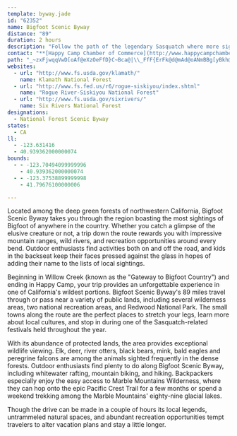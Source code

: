 ```yaml
---
template: byway.jade
id: "62352"
name: Bigfoot Scenic Byway
distance: "89"
duration: 2 hours
description: "Follow the path of the legendary Sasquatch where more sightings have been reported than anywhere else on earth.  If your search for Bigfoot proves fruitless, you'll find plenty more to keep you entertained."
contact: "**[Happy Camp Chamber of Commerce](http://www.happycampchamber.com)**\r\n530-493-2900\r\n<br />\r\n**[Klamath National Forest](http://www.fs.fed.us/r5/klamath)**\r\n<br />\r\n530-842-6131\r\n<br />\r\n**[Six Rivers National Forest](http://www.fs.fed.us/r5/sixrivers)**\r\n<br />\r\n707-442-1721\r\n"
path: "_~zxFjwqqVwD[oAf@eXzOeFfD}C~Bca@|\\_FfF{ErFk@d@mAd@oANmBBg[yBkh@uHiHoCiE{@gSeCcBBiCd@iSnK_ARs@@u@MeAe@gBmB_As@qCgAeB_BcAm@sBUcCb@mHJ}AOiCs@qCsBmGoHiC_ByAYiA?kFd@oBj@u@@i@KyAo@yCwBgFgCu@k@}BuDi@kAm@gCyAyBI]A{@d@_ECa@_@yAoBqCwEsEiB{BcBkCoDuGyAgAiAMsAFo@^iAlAcEfJm@lDO~DHx@P~@n@fBvAjCr@lBH~A?`EQzDFxAhB~IbAbBZ|@lD`NNrBGhGaApGU`FSdA_@bAiC|DmG|DiApAm@rA[d@m@f@_C|@mBnAeAd@}@?qAUeANo@AsGkEe@MwBAe@KmCmC}EwC_@o@cAkEsA{COwAd@{DBsAZgDrBoMHcBAmBOy@qAkCa@g@i@YgAYeCSoADmBd@iCu@kL\\cCXm@M{@i@aGAU@sAv@yA?qAV{B~@gErAcAfAmBfEaAxAOd@MrAB~@^rAfAxApAlC|AfAd@|@rAtDt@~CH~@EtCHdG?x@YfAo@xAs@r@mD|A}EfDoC~BaGzGsBlCeHzNeFhLgFlKmV~h@_A`B{B`C{DlCoPfJq@d@uBlCsE~Do@^aA@_FyBmAGoPrE_h@nMkBd@kBx@cDrBsCxCi^zl@cC~BuAr@gCr@ij@rHic@rGsAIoA[qDeB_Bc@wBIoCn@sA~@gDvDaM|N{QtScNjPoD|DcFfEiPfMcDlA}AXyC^iAE}@QiBqA}AoBkBgEmBsFsCiNsAmEsBeD}A_B{CmBaG{B}DqByDoCqEqEyAaA_AWyCS{HgEgBaByB}AcHgD{D_@eBgAwB@aBg@wAEuB^}D^gCdAyDxCaKlB}@`@iCKc@DyAp@U?yCe@gBDmASg@Rs@dAc@^cADa@UgDmCmEiB_@_@e@eAy@kDsAy@o@Ki@wDWkD[s@_@SUCs@VsDfFo@^c@Fo@?mBVUEqA_Ao@G{Ch@}@A_@Q{@uA_A?eAz@oApEcBdBkAx@gB`B_Ad@q@NuCPUEi@_@eAgCmAqAYmAg@gA}@e@s@Q_AaAmCAyBkAcFmBoHCeBe@i@m@o@{AI_@@qCK{@_@g@c@We@Ao@Ze@z@aArCA~CCVe@r@c@Pc@EiEkBeBkCsAuAmAm@kAO]]cEmIcBeFk@k@m@Ec@Po@vBY^i@NiBGoCt@yAhA}An@m@xA_A|@[Li@Fs@G_@WsB{Bg@G[JQHYx@TbCEf@S`@WVaEl@s@b@eAzAc@RqH~A_Al@_A\\wBRuBzAc@TiCZc@`@St@e@zDqA`Hk@jA_@f@e@^qBXsL~F}Af@oAL}DkAyAZ}BlAYTYpAH~@h@zBHx@Cv@UfAQ\\eCbCkA~A}@x@sClBo@p@m@dAeAbFu@xBi@jDqBxDu@rCoAxB_@tAIbBUrA_@t@g@h@kAh@iBj@{F?aOzB}B|@qFjDeBR}D@wBv@_@@yFm@{Bs@o@ImHc@cDXe@LmA`A_ApAs@RqJg@i@mBUqCoAaDi@eCSoBXgGBoCWmAeAuB_@_BE_B`@wNr@eRNwGO_DS_BUaAuDsJ]gAUqASaDC}B|@uM?}AUsH@}@f@uGM_BUeA_@aAy@{@sEuB}AmA}FcHm@qAQuCi@kBcAgBe@e@qAe@eE[}Ci@}Bm@uAaAm@w@yBuFi@cAsCoDgBeD_CoFuAyGa@gAkA_B_Bm@mEq@eKmCqFaAoCkAsBsA{FgCeBeAu@w@]i@sCqMi@sBs@oAcFwFc@[yBw@eCSuFGeCc@}Ao@_BwAyBaCkEsDoG_EqHgGqBgA}@AqAZuLhHwHhFiBfCy@bBc@pAe@fFY`B_CxG}AjB{G`EkA^sC?yBWwCcAu@KaGl@gAEaAYaGeD}EoAsAK}CRo@EcBSiAe@_CaBqIkHyB{AcE{EgEwGmD{DsBuDu@y@eAe@sCQ}@QqGiB}EwBoAaAiA{A]w@e@yBy@sFy@mGiAiFEyAJ{HEkCe@yEm@_De@aBw@sBoFgJqKeUmByEoAaF}@_HUuC?i@~@gIBoHPeEAs@WgBK_@_A{A_KqIo@mBsCuGu@gCYqCEiGGm@qAmFQsBvAwZO_DUy@q@cAaA}@aE}CkAm@iBKyB^aA?mAU{CuAiAGkEDuARyBv@iA@eK{CwAM_AFoA`@sEpCiBx@uJzAwC\\uDF}Ao@e@i@y@iBO_AOcDWoA_EsH]aAKy@C}@LmBxBqU?gJ^eE?aAKeAsBeHIoBDmCGyASw@gCiFe@gBWeIa@kBsAsEo@yAcA{AiCaCiAgBi@eBiA_H]gA}CuGa@_CO_BDgEIgBe@yBi@_BqFaLu@kAcB{AwHkDaJsCqK{B}By@cEqB}Cm@_Ac@}CgBmEiGeA_Cm@yCi@aE[wE@oIKaCmC{XK}FTsLDuHi@wB{@aBw@s@iDsAwAeAgAmBm@yBS_BuBac@i@mGiAgEiCsGkEaM_@yAeAaLiBk[S{Ac@iBi@mAq@aA}A}AuJiDeBy@o@i@uAmBwP__@u@gAy@s@}Ay@m@QqAMiADmCr@uIlDyAFiBUu@SqAcAuBgDiAsAiDmD_@Q}EmA_ImE_B_@s@?o@LgH~Bo@^c@XiBrCmBlAuAPoAQo@Uc@]}@gAq@sBaAiJUeAs@kBu@gAi@e@oNsIeAgBcCuGgEsJiAsAiEgEwDeGyAeAwBoBkC_BqFqB}Au@sKqGcCiA{GmBgBcAkAe@cF[eGDmIt@}EJwCj@cCCoBScEd@mD[cACeAQcAo@mD}CiBoAsAMyA@mASiAe@eCyA{EgAgCeB{CkAoBcCi@qAO_A?y@HaAj@qDHeADcCKcASy@mCoHiAeCg@m@q@_@m@WsVcCq@c@cNuNuAs@i@KwAEeBd@gHfF_Bj@oAJmAKiA_@m@a@aBmBcAy@iAq@}Ak@iBSs@@mHp@wD_@mEfAuAh@}@f@kApAs@`A}CfNy@fBs@dAyBtAcBd@iCDcFWmDa@mDRwA\\u@X_BlAoAtAgBxCkAjAmA\\w@BsEm@{A?{HvB}HfBwEdCya@tRoBFcDW}@DsF~@qDRqKAmASo@Ym@i@uDiEu@k@qBm@u@Es@D_UtDyALyBAkMyB{BJ{Ad@}DfBmI~C}@@aFQgS{AaFRcC\\wAl@}HnEkD|AiGzFy@`@uATaAEk@QaJaEyCw@qBScDEmIe@wBJiE~AaHxDk@l@m@~@eBlFqAtBu@p@mAj@aAXy@FcAG}B_AsDuCi@y@_@cAu@_EYkIy@yFW}BGiCZuIKwDo@uCwAcDe@u@oAsA}@c@gBOuARgCx@ed@fKy@ZsGpEiBl@mAE}@e@u@o@yBqDcBgBuA_As@_@u@M}@IuGVyFEwFPkHFaB`@y@d@sAnAcAtAwH|Qs@dD}DdUs@vFkAhNi@~Ao@`As@j@eA`@wBVu@_@wF{DmBw@uAKy@DgBj@kDxB}SzNkDfCmExE{@n@{H|DoAN}ENg@Fa@RwAxAi@dAoE`Ms@tAu@|@mEdDeCnAqSrCcIYcA?iAPyRtIoItFu@^yAVy@FmDg@cDEoIgAuAK}DJeC`@gBjAeAlA_HfPeAfByBz@sFHmALkOlFiBRm@GyBq@gJoDkIwCoAUgAI{N?gL_BsPoCgKe@eTwAgOaBmCFkIv@oFrAqB~@eS|LyCjAiBJcAQsAm@eAaAy@kAs@eCc@iHUkAiAaBWSuEkC}ACeD\\gHtA}EMy@BkGdAyEh@u@BcNw@wAY_DaByAe@{@EqCRmFDcC\\}DtAgGfB_@VsApAs@tAqDnJaClDmDxCiBbDm@t@kB`BwBjCoArB}DtKiAxAi@^cBd@gCEaBWgABuAZmAhA_A~A]tBAlCr@lH?~@?x@S~Ae@xA}@jAc@Z_Bp@_AX_AFcBQoAu@qFuHgH_Iw@gBU_AKyBDgBX_Bx@eDXmBGaHV{DMmC_BeLEs@?_DTgD?mAI_AUw@]}@[k@kKyGeCgDi@gAYcAw@yE_@{CKsBIoDUqBm@qBk@{@iAs@yA]m@AyD`@mA?_AMcBy@oAaBo@sBMq@OgBEyC_@gESgAo@wBs@uAcBeC{AqAsB_AsD_@cCVgA^kAr@{RvOqDvBiBRmAEoBe@cCgAqFaDiAcAyAoBu@gBYuAMmBa@mXSkBUkAm@sAo@y@uKaJoEgDoCkA}MuDyBqAiEuDy@gBcByFYm@}@kAyC{CoBwAgBs@uCKaASuDyB}@gA_@_A]mBM_EsAcS}@sJs@uFAyAD_Ax@yE@aBGgAc@mBcGgP]wAUuB?yB^aH?kCIaAeA_EGgAFsFGwAaA{DaAiH_AwBiAmA_A_@sEYsAe@u@g@wD_EeAs@eA_@{BS_Gj@}@EwAYq_@oUcCeAoEg@uBIu@HcBx@_DfDaGzBgBJoGAwFXuFDcHk@sDEmEJsBYgEQq@SaEyCi@WyBg@wCWcBc@cBw@}PaOgAkAsAgCkA{Dw@kBsEuG}JcPwD_Fs@{Bc@yC_@eAa@s@g@e@_BeAiP_CmEgAeDgAy@k@q@s@uCyDgAgBaAgCaBsKk@gH_@yBcAmCkHuO_ByCwGmHe@u@m@kAyAaFo@eBe@s@s@q@kBy@u@AiALyI`CmBp@_Al@_AbAmAbBwBvFkAxBiBlBeCrBaAXeAFiMMoCR_ARmAd@yBpAaG`FiBlAqTtJu@h@qA|AmA|CgC`Io@xAi@l@yBdAyCXgG?qBg@eF_CkC_@kB?cALqEpAiDlBmD`BaEl@iHj@kA?kBMgKkB_BD{Al@eDlEoAjAsAj@wCLeBMsA]kE{BqAgAkKaLy@o@mAc@oC?wExBmGrAcB?iBk@iBqAsBaCwBuDcB_Ei@mBq@yESeCEsDO{Bm@}BeA{A]YgI{D_Bk@yAYwC?_BKaH{BuCw@uCaBaA_A_AkAsA{Cc@wBEgADyCr@mJ^{DdBaLNaDAkBWaD_AuF[kAmA_CeDeDsJkOsCyCyI{KmAkBu@yA{DiOiAsDoD{GsAgDoF_IkGiN_AuAgCkC_@m@mBqEiDaD]e@}BaGkCmDaCsAoB]q@HkFhAaHp@sBEcEoAq@k@}@mAcAkCuAiHo@wBa@{De@mBo@wAy@eA}@s@yAQk@JkB|@yB`B_CzBsE|FsBtAgCv@cJhAeH^uAn@cBzAc@|AIr@?xALxBCrCOlAy@bB_Aj@iCh@cAb@iAbAoAfBwAxAeB~@cAR}A@y@G{Ak@iAo@{XcSeReOaYeOiE}BgBi@aLCcAQiC_AsCuBmIoJiAkC{A{Hy@sFKmDUiPIsAYaCsC_K{H{QuCmGmBoCsBmBu@i@cCcA}Bk@i@Ck@?_BV}@AeB]{Bs@"
websites: 
  - url: "http://www.fs.usda.gov/klamath/"
    name: Klamath National Forest
  - url: "http://www.fs.fed.us/r6/rogue-siskiyou/index.shtml"
    name: "Rogue River-Siskiyou National Forest"
  - url: "http://www.fs.usda.gov/sixrivers/"
    name: Six Rivers National Forest
designations: 
  - National Forest Scenic Byway
states: 
  - CA
ll: 
  - -123.631416
  - 40.939362000000074
bounds: 
  - - -123.70494099999996
    - 40.939362000000074
  - - -123.37538899999998
    - 41.79676100000006

---
```


<p>Located among the deep green forests of northwestern California,
Bigfoot Scenic Byway takes you through the region boasting the most
sightings of Bigfoot of anywhere in the country. Whether you catch
a glimpse of the elusive creature or not, a trip down the route
rewards you with impressive mountain ranges, wild rivers, and
recreation opportunities around every bend. Outdoor enthusiasts
find activities both on and off the road, and kids in the backseat
keep their faces pressed against the glass in hopes of adding their
name to the lists of local sightings.</p>
<p>Beginning in Willow Creek (known as the "Gateway to Bigfoot
Country") and ending in Happy Camp, your trip provides an
unforgettable experience in one of California's wildest portions.
Bigfoot Scenic Byway's 89 miles travel through or pass near a
variety of public lands, including several wilderness areas, two
national recreation areas, and Redwood National Park. The small
towns along the route are the perfect places to stretch your legs,
learn more about local cultures, and stop in during one of the
Sasquatch-related festivals held throughout the year.</p>
<p>With its abundance of protected lands, the area provides
exceptional wildlife viewing. Elk, deer, river otters, black bears,
mink, bald eagles and peregrine falcons are among the animals
sighted frequently in the dense forests. Outdoor enthusiasts find
plenty to do along Bigfoot Scenic Byway, including whitewater
rafting, mountain biking, and hiking. Backpackers especially enjoy
the easy access to Marble Mountains Wilderness, where they can hop
onto the epic Pacific Crest Trail for a few months or spend a
weekend trekking among the Marble Mountains' eighty-nine glacial
lakes.</p>
<p>Though the drive can be made in a couple of hours its local
legends, untrammeled natural spaces, and abundant recreation
opportunities tempt travelers to alter vacation plans and stay a
little longer.</p>
